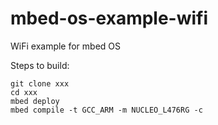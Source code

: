 # mbed-os-example-wifi #

WiFi example for mbed OS

Steps to build:

```
git clone xxx
cd xxx
mbed deploy
mbed compile -t GCC_ARM -m NUCLEO_L476RG -c

```
